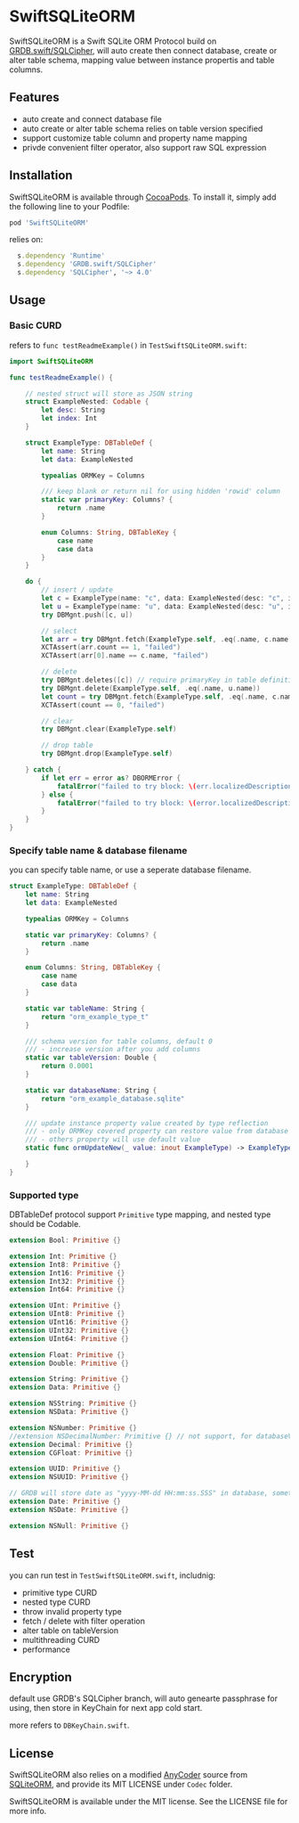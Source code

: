 
# SwiftSQLiteORM

SwiftSQLiteORM is a Swift SQLite ORM Protocol build on [GRDB.swift/SQLCipher](https://github.com/groue/GRDB.swift?tab=readme-ov-file#encryption), will auto create then connect database, create or alter table schema, mapping value between instance propertis and table columns.

## Features

- auto create and connect database file
- auto create or alter table schema relies on table version specified
- support customize table column and property name mapping
- privde convenient filter operator, also support raw SQL expression

## Installation

SwiftSQLiteORM is available through [CocoaPods](https://cocoapods.org). To install
it, simply add the following line to your Podfile:

```ruby
pod 'SwiftSQLiteORM'
```

relies on:

```ruby
  s.dependency 'Runtime'
  s.dependency 'GRDB.swift/SQLCipher'
  s.dependency 'SQLCipher', '~> 4.0'
```

## Usage

### Basic CURD

refers to `func testReadmeExample()` in `TestSwiftSQLiteORM.swift`:

```swift
import SwiftSQLiteORM

func testReadmeExample() {

    // nested struct will store as JSON string
    struct ExampleNested: Codable {
        let desc: String
        let index: Int
    }

    struct ExampleType: DBTableDef {
        let name: String
        let data: ExampleNested

        typealias ORMKey = Columns

        /// keep blank or return nil for using hidden 'rowid' column
        static var primaryKey: Columns? {
            return .name
        }

        enum Columns: String, DBTableKey {
            case name
            case data
        }
    }

    do {
        // insert / update
        let c = ExampleType(name: "c", data: ExampleNested(desc: "c", index: 1))
        let u = ExampleType(name: "u", data: ExampleNested(desc: "u", index: 2))
        try DBMgnt.push([c, u])

        // select
        let arr = try DBMgnt.fetch(ExampleType.self, .eq(.name, c.name))
        XCTAssert(arr.count == 1, "failed")
        XCTAssert(arr[0].name == c.name, "failed")

        // delete
        try DBMgnt.deletes([c]) // require primaryKey in table definition
        try DBMgnt.delete(ExampleType.self, .eq(.name, u.name))
        let count = try DBMgnt.fetch(ExampleType.self, .eq(.name, c.name)).count
        XCTAssert(count == 0, "failed")

        // clear
        try DBMgnt.clear(ExampleType.self)

        // drop table
        try DBMgnt.drop(ExampleType.self)

    } catch {
        if let err = error as? DBORMError {
            fatalError("failed to try block: \(err.localizedDescription)")
        } else {
            fatalError("failed to try block: \(error.localizedDescription)")
        }
    }
}
```

### Specify table name & database filename

you can specify table name, or use a seperate database filename.

```swift
struct ExampleType: DBTableDef {
    let name: String
    let data: ExampleNested

    typealias ORMKey = Columns

    static var primaryKey: Columns? {
        return .name
    }

    enum Columns: String, DBTableKey {
        case name
        case data
    }

    static var tableName: String {
        return "orm_example_type_t"
    }

    /// schema version for table columns, default 0
    /// - increase version after you add columns
    static var tableVersion: Double {
        return 0.0001
    }

    static var databaseName: String {
        return "orm_example_database.sqlite"
    }

    /// update instance property value created by type reflection
    /// - only ORMKey covered property can restore value from database column
    /// - others property will use default value
    static func ormUpdateNew(_ value: inout ExampleType) -> ExampleType {

    }
}
```

### Supported type

DBTableDef protocol support `Primitive` type mapping, and nested type should be Codable.

```swift
extension Bool: Primitive {}

extension Int: Primitive {}
extension Int8: Primitive {}
extension Int16: Primitive {}
extension Int32: Primitive {}
extension Int64: Primitive {}

extension UInt: Primitive {}
extension UInt8: Primitive {}
extension UInt16: Primitive {}
extension UInt32: Primitive {}
extension UInt64: Primitive {}

extension Float: Primitive {}
extension Double: Primitive {}

extension String: Primitive {}
extension Data: Primitive {}

extension NSString: Primitive {}
extension NSData: Primitive {}

extension NSNumber: Primitive {}
//extension NSDecimalNumber: Primitive {} // not support, for databaseValue was override by NSNumber
extension Decimal: Primitive {}
extension CGFloat: Primitive {}

extension UUID: Primitive {}
extension NSUUID: Primitive {}

// GRDB will store date as "yyyy-MM-dd HH:mm:ss.SSS" in database, sometimes will loss precision
extension Date: Primitive {}
extension NSDate: Primitive {}

extension NSNull: Primitive {}
```

## Test

you can run test in `TestSwiftSQLiteORM.swift`, includnig:

- primitive type CURD
- nested type CURD
- throw invalid property type
- fetch / delete with filter operation
- alter table on tableVersion
- multithreading CURD
- performance

## Encryption

default use GRDB's SQLCipher branch, will auto genearte passphrase for using, then store in KeyChain for next app cold start.

more refers to `DBKeyChain.swift`.

## License

SwiftSQLiteORM also relies on a modified [AnyCoder](https://github.com/pozi119/AnyCoder) source from [SQLiteORM](https://github.com/pozi119/SQLiteORM), and provide its MIT LICENSE under `Codec` folder.

SwiftSQLiteORM is available under the MIT license. See the LICENSE file for more info.
